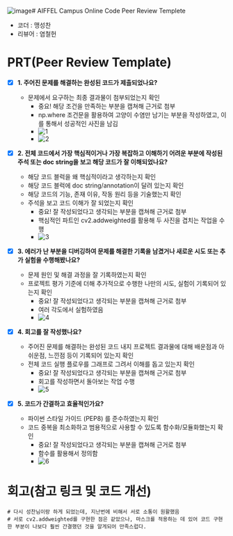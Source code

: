 ![image](https://github.com/user-attachments/assets/6c55cdc3-9e21-4245-8c47-f6d378b22d2e)# AIFFEL Campus Online Code Peer Review Templete
- 코더 : 맹성찬
- 리뷰어 : 염철헌


# PRT(Peer Review Template)
- [X]  **1. 주어진 문제를 해결하는 완성된 코드가 제출되었나요?**
    - 문제에서 요구하는 최종 결과물이 첨부되었는지 확인
        - 중요! 해당 조건을 만족하는 부분을 캡쳐해 근거로 첨부
        - np.where 조건문을 활용하여 고양이 수염만 남기는 부분을 작성하였고, 이를 통해서 성공적인 사진을 남김
        - ![1](/review/1.png)
        - ![2](/review/2.png)
    
- [X]  **2. 전체 코드에서 가장 핵심적이거나 가장 복잡하고 이해하기 어려운 부분에 작성된 
주석 또는 doc string을 보고 해당 코드가 잘 이해되었나요?**
    - 해당 코드 블럭을 왜 핵심적이라고 생각하는지 확인
    - 해당 코드 블럭에 doc string/annotation이 달려 있는지 확인
    - 해당 코드의 기능, 존재 이유, 작동 원리 등을 기술했는지 확인
    - 주석을 보고 코드 이해가 잘 되었는지 확인
        - 중요! 잘 작성되었다고 생각되는 부분을 캡쳐해 근거로 첨부
        - 핵심적인 파트인 cv2.addweighted를 활용해 두 사진을 겹치는 작업을 수행
        - ![3](/review/3.png)
        
- [X]  **3. 에러가 난 부분을 디버깅하여 문제를 해결한 기록을 남겼거나
새로운 시도 또는 추가 실험을 수행해봤나요?**
    - 문제 원인 및 해결 과정을 잘 기록하였는지 확인
    - 프로젝트 평가 기준에 더해 추가적으로 수행한 나만의 시도, 
    실험이 기록되어 있는지 확인
        - 중요! 잘 작성되었다고 생각되는 부분을 캡쳐해 근거로 첨부
        - 여러 각도에서 실험하였음
        - ![4](/review/4.png)
        
- [X]  **4. 회고를 잘 작성했나요?**
    - 주어진 문제를 해결하는 완성된 코드 내지 프로젝트 결과물에 대해
    배운점과 아쉬운점, 느낀점 등이 기록되어 있는지 확인
    - 전체 코드 실행 플로우를 그래프로 그려서 이해를 돕고 있는지 확인
        - 중요! 잘 작성되었다고 생각되는 부분을 캡쳐해 근거로 첨부
        - 회고를 작성하면서 돌아보는 작업 수행
        - ![5](/review/5.png)
        
- [X]  **5. 코드가 간결하고 효율적인가요?**
    - 파이썬 스타일 가이드 (PEP8) 를 준수하였는지 확인
    - 코드 중복을 최소화하고 범용적으로 사용할 수 있도록 함수화/모듈화했는지 확인
        - 중요! 잘 작성되었다고 생각되는 부분을 캡쳐해 근거로 첨부
        - 함수를 활용해서 정의함
        - ![6](/review/6.png)


# 회고(참고 링크 및 코드 개선)
```
# 다시 성찬님이랑 하게 되었는데, 지난번에 비해서 서로 소통이 원활했음
# 서로 cv2.addweighted를 구현한 점은 같았으나, 마스크를 적용하는 데 있어 코드 구현한 부분이 나보다 훨씬 간결했던 것을 알게되어 만족스럽다.
```
